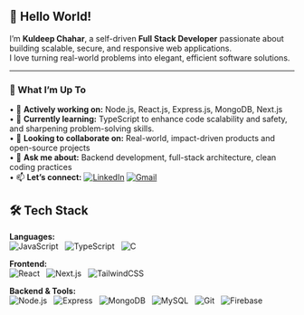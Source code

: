 ## 👋 Hello World!

I’m **Kuldeep Chahar**, a self-driven **Full Stack Developer** passionate about building scalable, secure, and responsive web applications.  
I love turning real-world problems into elegant, efficient software solutions.

---

### 🚀 What I’m Up To

• 🔭 **Actively working on:** Node.js, React.js, Express.js, MongoDB, Next.js  
• 🌱 **Currently learning:** TypeScript to enhance code scalability and safety, and sharpening problem-solving skills.  
• 👯 **Looking to collaborate on:** Real-world, impact-driven products and open-source projects  
• 💬 **Ask me about:** Backend development, full-stack architecture, clean coding practices  
• 📫 **Let’s connect:**  [![LinkedIn](https://img.shields.io/badge/Kuldeep%20Chahar-blue?style=flat&logo=linkedin&logoColor=white)](https://www.linkedin.com/in/kuldeep-chahar-00b776233/)  [![Gmail](https://img.shields.io/badge/Gmail-kchahar7204@gmail.com-D14836?style=flat&logo=gmail&logoColor=white)](mailto:kchahar7204@gmail.com)

## 🛠️ Tech Stack

**Languages:**  
![JavaScript](https://img.shields.io/badge/JavaScript-F7DF1E?logo=javascript&logoColor=black)
&nbsp; ![TypeScript](https://img.shields.io/badge/TypeScript-3178C6?logo=typescript&logoColor=white)
&nbsp; ![C](https://img.shields.io/badge/C-00599C?logo=c&logoColor=white)

**Frontend:**  
![React](https://img.shields.io/badge/React-61DAFB?logo=react&logoColor=black)
&nbsp; ![Next.js](https://img.shields.io/badge/Next.js-000000?logo=next.js)
&nbsp; ![TailwindCSS](https://img.shields.io/badge/TailwindCSS-38B2AC?logo=tailwind-css)

**Backend & Tools:**  
![Node.js](https://img.shields.io/badge/Node.js-339933?logo=node.js&logoColor=white)
&nbsp; ![Express](https://img.shields.io/badge/Express.js-000000?logo=express&logoColor=white)
&nbsp; ![MongoDB](https://img.shields.io/badge/MongoDB-47A248?logo=mongodb)
&nbsp; ![MySQL](https://img.shields.io/badge/MySQL-4479A1?logo=mysql&logoColor=white)
&nbsp; ![Git](https://img.shields.io/badge/Git-F05032?logo=git&logoColor=white)
&nbsp; ![Firebase](https://img.shields.io/badge/Firebase-FFCA28?logo=firebase&logoColor=black)



